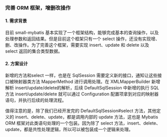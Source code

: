 ### 完善 ORM 框架，增删改操作
#### 1. 需求背景
目前 small-mybatis 基本实现了一个框架结构，能够完成基本的查询操作，以及处理参数和返回结果。但是目前这个框架只有一个 select 操作，还没有实现增、删、改操作。为了完善这个框架，需要实现 insert、update 和 delete 以及 select 返回的集合类型数据。

#### 2. 方案设计
 新增的方法和select 一样，也是在 SqlSession 需要定义新的接口，通知让这些接口被映射器类方法 MapperMethod 进行调用处理。在 XMLMapperBuilder 新增解析 insert/update/delete的解析，后续 DefaultSqlSession 中新增的执行 SQL 方法 insert/update/delete 就可以通过 Configuration 配置项拿到对应的映射器语句，并执行后续的处理流程。

值得注意的是，除了我们已经开发完的 DefaultSqlSession#select 方法，其他定义的 insert、delete、update，都是调用内部的 update 方法，这也是 Mybatis ORM 框架对此类语句处理的一个包装。因为除了 select 方法，insert、delete、update，都是共性处理逻辑，所以可以被包装成一个逻辑来处理。
